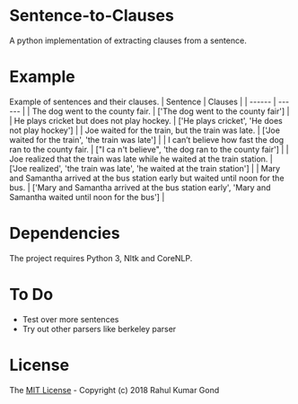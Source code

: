 # Sentence-to-Clauses
A python implementation of extracting clauses from a sentence.

# Example
Example of sentences and their clauses.
| Sentence | Clauses |
| ------ | ------ |
| The dog went to the county fair. | ['The dog went to the county fair'] |
| He plays cricket but does not play hockey. | ['He plays cricket', 'He does not play hockey'] |
| Joe waited for the train, but the train was late. | ['Joe waited for the train', 'the train was late'] |
| I can’t believe how fast the dog ran to the county fair. | ["I ca n't believe", 'the dog ran to the county fair'] |
| Joe realized that the train was late while he waited at the train station. | ['Joe realized', 'the train was late', 'he waited at the train station'] |
| Mary and Samantha arrived at the bus station early but waited until noon for the bus. | ['Mary and Samantha arrived at the bus station early', 'Mary and Samantha waited until noon for the bus'] |

# Dependencies
The project requires Python 3, Nltk and CoreNLP.

# To Do
- Test over more sentences
- Try out other parsers like berkeley parser

# License
The [MIT License][license] - Copyright (c) 2018 Rahul Kumar Gond

[license]: <https://github.com/iamrkg31/sentence-to-clauses/blob/master/LICENSE.md>
